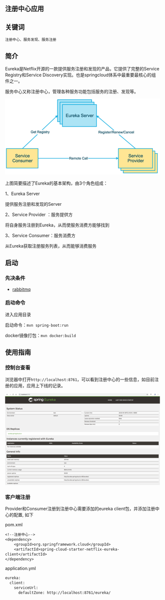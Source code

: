 注册中心应用
----------

## 关键词

`注册中心、服务发现、服务注册`

## 简介

Eureka是Netflix开源的一款提供服务注册和发现的产品，它提供了完整的Service Registry和Service Discovery实现。也是springcloud体系中最重要最核心的组件之一。

服务中心又称注册中心，管理各种服务功能包括服务的注册、发现等。

![postman](eureka-architecture-overview.png)

上图简要描述了Eureka的基本架构，由3个角色组成：

1、Eureka Server

提供服务注册和发现的Server

2、Service Provider ：服务提供方

将自身服务注册到Eureka，从而使服务消费方能够找到

3、Service Consumer：服务消费方

从Eureka获取注册服务列表，从而能够消费服务

## 启动

### 先决条件

- [rabbitmq](http://rabbitmq.io/download)

### 启动命令

进入应用目录

启动命令：`mvn spring-boot:run`

docker镜像打包：`mvn docker:build`

## 使用指南

### 控制台查看

浏览器中打开`http://localhost:8761`，可以看到注册中心的一些信息，如目前注册的应用，应用上下线的记录。

![postman](eureka-console.png)


### 客户端注册

Provider和Consumer注册到注册中心需要添加的eureka client包，并添加注册中心的配置, 如下

pom.xml

```
<!--注册中心-->
<dependency>
    <groupId>org.springframework.cloud</groupId>
    <artifactId>spring-cloud-starter-netflix-eureka-client</artifactId>
</dependency>
```

application.yml

```
eureka:
  client:
    serviceUrl:
      defaultZone: http://localhost:8761/eureka/
```
